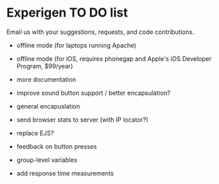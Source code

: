 # Experigen TO DO list 

Email us with your suggestions, requests, and code contributions. 

* offline mode (for laptops running Apache)
* offline mode (for iOS, requires phonegap and Apple's iOS Developer Program, $99/year)

* more documentation
* improve sound button support / better encapsulation?
* general encapuslation
* send browser stats to server (with IP locator?)
* replace EJS?
* feedback on button presses
* group-level variables
* add response time measurements 
